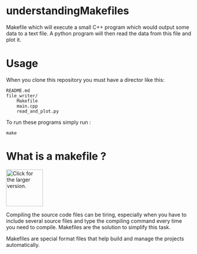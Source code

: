 # understandingMakefiles
Makefile which will execute a small C++ program which would output some data to a text file. A python program will then read the data from this file and plot it.
  
# Usage
When you clone this repository you must have a director like this:
```
README.md
file_writer/
    Makefile
    main.cpp
    read_and_plot.py
```
To run these programs simply run :
```
make
```
# What is a makefile ?
<img src="https://cdn.dribbble.com/users/6491/screenshots/2738115/makefile-logo-v2.png" style="width: 100px; max-width: 100%; height: auto" title="Click for the larger version." />

Compiling the source code files can be tiring, especially when you have to include several source files and type the compiling command every time you need to compile. Makefiles are the solution to simplify this task.

Makefiles are special format files that help build and manage the projects automatically.

